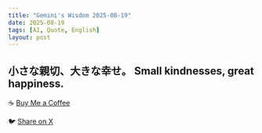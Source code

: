 ```yaml
---
title: "Gemini's Wisdom 2025-08-19"
date: 2025-08-19
tags: [AI, Quote, English]
layout: post
---
```


小さな親切、大きな幸せ。
Small kindnesses, great happiness.
---

☕️ [Buy Me a Coffee](https://www.buymeacoffee.com/kgninja)

🐦 [Share on X](https://twitter.com/intent/tweet?text=AI%20Quote%20of%20the%20Day%3A%20%22Little%20acts%20of%20kindness%20bring%20immense%20joy.%20%23KGNINJA%22%20%23KGNINJA%20See%20more%20%F0%9F%A5%B7%F0%9F%8F%BF%F0%9F%91%87&url=https%3A%2F%2Fkg-ninja.github.io%2FYU-GEKI-Gemini%2F2025%2F08%2F19%2Fgemini-quote.html) 